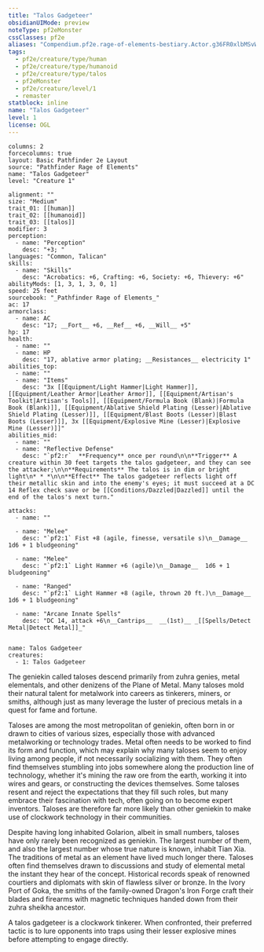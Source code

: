 ```yaml
---
title: "Talos Gadgeteer"
obsidianUIMode: preview
noteType: pf2eMonster
cssClasses: pf2e
aliases: "Compendium.pf2e.rage-of-elements-bestiary.Actor.g36FR0xlbMSvWqdS" 
tags:
  - pf2e/creature/type/human
  - pf2e/creature/type/humanoid
  - pf2e/creature/type/talos
  - pf2eMonster
  - pf2e/creature/level/1
  - remaster
statblock: inline
name: "Talos Gadgeteer"
level: 1
license: OGL
---
```


```statblock
columns: 2
forcecolumns: true
layout: Basic Pathfinder 2e Layout
source: "Pathfinder Rage of Elements"
name: "Talos Gadgeteer"
level: "Creature 1"

alignment: ""
size: "Medium"
trait_01: [[human]]
trait_02: [[humanoid]]
trait_03: [[talos]]
modifier: 3
perception:
  - name: "Perception"
    desc: "+3; "
languages: "Common, Talican"
skills:
  - name: "Skills"
    desc: "Acrobatics: +6, Crafting: +6, Society: +6, Thievery: +6"
abilityMods: [1, 3, 1, 3, 0, 1]
speed: 25 feet
sourcebook: "_Pathfinder Rage of Elements_"
ac: 17
armorclass:
  - name: AC
    desc: "17; __Fort__ +6, __Ref__ +6, __Will__ +5"
hp: 17
health:
  - name: ""
  - name: HP
    desc: "17, ablative armor plating; __Resistances__ electricity 1"
abilities_top:
  - name: ""
  - name: "Items"
    desc: "3x [[Equipment/Light Hammer|Light Hammer]], [[Equipment/Leather Armor|Leather Armor]], [[Equipment/Artisan's Toolkit|Artisan's Tools]], [[Equipment/Formula Book (Blank)|Formula Book (Blank)]], [[Equipment/Ablative Shield Plating (Lesser)|Ablative Shield Plating (Lesser)]], [[Equipment/Blast Boots (Lesser)|Blast Boots (Lesser)]], 3x [[Equipment/Explosive Mine (Lesser)|Explosive Mine (Lesser)]]"
abilities_mid:
  - name: ""
  - name: "Reflective Defense"
    desc: "`pf2:r`  **Frequency** once per round\n\n**Trigger** A creature within 30 feet targets the talos gadgeteer, and they can see the attacker;\n\n**Requirements** The talos is in dim or bright light\n* * *\n\n**Effect** The talos gadgeteer reflects light off their metallic skin and into the enemy's eyes; it must succeed at a DC 14 Reflex check save or be [[Conditions/Dazzled|Dazzled]] until the end of the talos's next turn."

attacks:
  - name: ""

  - name: "Melee"
    desc: "`pf2:1` Fist +8 (agile, finesse, versatile s)\n__Damage__  1d6 + 1 bludgeoning"

  - name: "Melee"
    desc: "`pf2:1` Light Hammer +6 (agile)\n__Damage__  1d6 + 1 bludgeoning"

  - name: "Ranged"
    desc: "`pf2:1` Light Hammer +8 (agile, thrown 20 ft.)\n__Damage__  1d6 + 1 bludgeoning"

  - name: "Arcane Innate Spells"
    desc: "DC 14, attack +6\n__Cantrips__  __(1st)__ _[[Spells/Detect Metal|Detect Metal]]_"
 
```

```encounter-table
name: Talos Gadgeteer
creatures:
  - 1: Talos Gadgeteer
```



The geniekin called taloses descend primarily from zuhra genies, metal elementals, and other denizens of the Plane of Metal. Many taloses mold their natural talent for metalwork into careers as tinkerers, miners, or smiths, although just as many leverage the luster of precious metals in a quest for fame and fortune.

Taloses are among the most metropolitan of geniekin, often born in or drawn to cities of various sizes, especially those with advanced metalworking or technology trades. Metal often needs to be worked to find its form and function, which may explain why many taloses seem to enjoy living among people, if not necessarily socializing with them. They often find themselves stumbling into jobs somewhere along the production line of technology, whether it's mining the raw ore from the earth, working it into wires and gears, or constructing the devices themselves. Some taloses resent and reject the expectations that they fill such roles, but many embrace their fascination with tech, often going on to become expert inventors. Taloses are therefore far more likely than other geniekin to make use of clockwork technology in their communities.

Despite having long inhabited Golarion, albeit in small numbers, taloses have only rarely been recognized as geniekin. The largest number of them, and also the largest number whose true nature is known, inhabit Tian Xia. The traditions of metal as an element have lived much longer there. Taloses often find themselves drawn to discussions and study of elemental metal the instant they hear of the concept. Historical records speak of renowned courtiers and diplomats with skin of flawless silver or bronze. In the Ivory Port of Goka, the smiths of the family-owned Dragon's Iron Forge craft their blades and firearms with magnetic techniques handed down from their zuhra sheikha ancestor.

A talos gadgeteer is a clockwork tinkerer. When confronted, their preferred tactic is to lure opponents into traps using their lesser explosive mines before attempting to engage directly.
